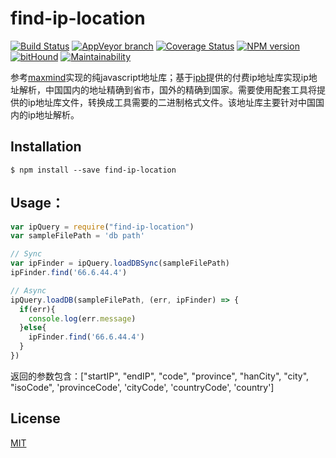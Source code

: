 # find-ip-location
  [![Build Status][travis-image]][travis-url]
  [![AppVeyor branch][appveyor-image]][appveyor-url]
  [![Coverage Status][coverage-image]][coverage-url]
  [![NPM version][npm-image]][npm-url]
  [![bitHound][bithound-image]][bithound-url]
  [![Maintainability][maintainability-image]][maintainability-url]

参考[maxmind](https://github.com/runk/node-maxmind)实现的纯javascript地址库；基于[ipb](http://iac-i.org/#)提供的付费ip地址库实现ip地址解析，中国国内的地址精确到省市，国外的精确到国家。需要使用配套工具将提供的ip地址库文件，转换成工具需要的二进制格式文件。该地址库主要针对中国国内的ip地址解析。

## Installation

```shell
$ npm install --save find-ip-location
```

## Usage：

```javascript
var ipQuery = require("find-ip-location")
var sampleFilePath = 'db path'

// Sync
var ipFinder = ipQuery.loadDBSync(sampleFilePath)
ipFinder.find('66.6.44.4')

// Async
ipQuery.loadDB(sampleFilePath, (err, ipFinder) => {
  if(err){
    console.log(err.message)
  }else{
    ipFinder.find('66.6.44.4')
  }
})
```

返回的参数包含：["startIP", "endIP", "code", "province", "hanCity", "city", "isoCode", 'provinceCode', 'cityCode', 'countryCode', 'country']

## License

  [MIT](./LICENSE)

[npm-image]: https://img.shields.io/npm/v/find-ip-location.svg?style=flat-square
[npm-url]: https://npmjs.org/package/find-ip-location
[travis-image]: https://img.shields.io/travis/liuwill/find-ip-location/master.svg?style=flat-square
[travis-url]: https://travis-ci.org/liuwill/find-ip-location
[download-image]: https://img.shields.io/npm/dm/find-ip-location.svg?style=flat-square
[download-url]: https://npmjs.org/package/find-ip-location
[coverage-image]: https://img.shields.io/coveralls/liuwill/find-ip-location/master.svg?style=flat-square
[coverage-url]: https://coveralls.io/github/liuwill/find-ip-location
[licence-image]: https://img.shields.io/npm/l/find-ip-location.svg?style=flat-square
[david-dependency-image]: https://img.shields.io/david/liuwill/find-ip-location.svg?style=flat-square
[david-dev-image]: https://img.shields.io/david/dev/liuwill/find-ip-location.svg?style=flat-square
[quality-image]: https://img.shields.io/codeclimate/github/liuwill/find-ip-location.svg?style=flat-square
[quality-url]: https://codeclimate.com/github/liuwill/find-ip-location
[bithound-image]: https://img.shields.io/bithound/code/github/liuwill/find-ip-location.svg?style=flat-square
[bithound-url]: https://www.bithound.io/github/liuwill/find-ip-location
[appveyor-image]: https://img.shields.io/appveyor/ci/liuwill/find-ip-location/master.svg?style=flat-square
[appveyor-url]: https://ci.appveyor.com/project/liuwill/find-ip-location
[maintainability-image]: https://api.codeclimate.com/v1/badges/622c9f4f3cd0b2349b41/maintainability
[maintainability-url]: https://codeclimate.com/github/liuwill/find-ip-location/maintainability
